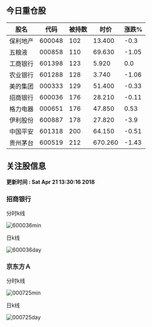 
## 今日重仓股 

|股名|代码|被持数|时价|涨跌%|
|---|---|---|---|---|
|保利地产|600048|102|13.400|-0.3|
|五粮液|000858|110|69.630|-1.05|
|工商银行|601398|123|5.920|0.0|
|农业银行|601288|128|3.740|-1.06|
|美的集团|000333|129|51.400|-0.33|
|招商银行|600036|176|28.210|-0.11|
|格力电器|000651|176|47.850|0.53|
|伊利股份|600887|178|27.820|-3.9|
|中国平安|601318|200|64.150|-0.51|
|贵州茅台|600519|212|670.260|-1.43|

## 关注股信息
**更新时间 : Sat Apr 21 13:30:16 2018**
### 招商银行 
分时k线

![600036min](http://image.sinajs.cn/newchart/min/n/sh600036.gif)

日k线

![600036day](http://image.sinajs.cn/newchart/daily/n/sh600036.gif)

### 京东方Ａ 
分时k线

![000725min](http://image.sinajs.cn/newchart/min/n/sz000725.gif)

日k线

![000725day](http://image.sinajs.cn/newchart/daily/n/sz000725.gif)
